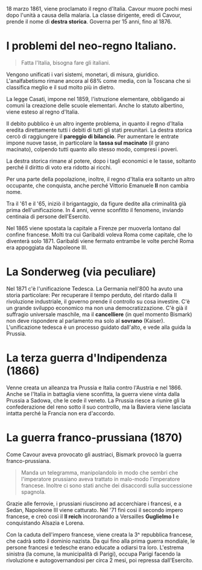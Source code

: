 18 marzo 1861, viene proclamato il regno d'Italia.
Cavour muore pochi mesi dopo l'unità a causa della malaria.
La classe dirigente, eredi di Cavour, prende il nome di **destra storica**. Governa per 15 anni, fino al 1876.

# I problemi del neo-regno Italiano.
> Fatta l'Italia, bisogna fare gli italiani.

Vengono unificati i vari sistemi, monetari, di misura, giuridico. L'analfabetismo rimane ancora al 68% come media, con la Toscana che si classifica meglio e il sud molto più in dietro.

La legge Casati, impone nel 1859, l'istruzione elementare, obbligando ai comuni la creazione delle scuole elementari.
Anche lo statuto albertino, viene esteso al regno d'Italia.

Il debito pubblico è un altro ingente problema, in quanto il regno d'Italia eredita direttamente tutti i debiti di tutti gli stati preunitari. La destra storica cercò di raggiungere il **pareggio di bilancio**.
Per aumentare le entrate impone nuove tasse, in particolare la **tassa sul macinato** (il grano macinato), colpendo tutti quanto allo stesso modo, compresi i poveri.

La destra storica rimane al potere, dopo i tagli economici e le tasse, soltanto perché il diritto di voto era ridotto ai ricchi.

Per una parte della popolazione, inoltre, il regno d'Italia era soltanto un altro occupante, che conquista, anche perché Vittorio Emanuele **II** non cambia nome.

Tra il '61 e il '65, iniziò il brigantaggio, da figure dedite alla criminalità già prima dell'unificazione. In 4 anni, venne sconfitto il fenomeno, inviando centinaia di persone dell'Esercito.

Nel 1865 viene spostata la capitale a Firenze per muoverla lontano dal confine francese.
Molti tra cui Garibaldi voleva Roma come capitale, che lo diventerà solo 1871.
Garibaldi viene fermato entrambe le volte perché Roma era appoggiata da Napoleone III.
# La Sonderweg (via peculiare)
Nel 1871 c'è l'unificazione Tedesca.
La Germania nell'800 ha avuto una storia particolare:
Per recuperare il tempo perduto, del ritardo dalla II rivoluzione industriale, il governo prende il controllo su cosa investire.
C'è un grande sviluppo economico ma non una democratizzazione. C'è già il suffragio universale maschile, ma il **cancelliere** (in quel momento Bismark) non deve rispondere al parlamento ma solo al **sovrano** (Kaiser).
L'unificazione tedesca è un processo guidato dall'alto, e vede alla guida la Prussia.

# La terza guerra d'Indipendenza (1866)
Venne creata un alleanza tra Prussia e Italia contro l'Austria e nel 1866. Anche se l'Italia in battaglia viene sconfitta, la guerra viene vinta dalla Prussia a Sadowa, che le cede il veneto.
La Prussia riesce a riunire gli la confederazione del reno sotto il suo controllo, ma la Baviera viene lasciata intatta perché la Francia non era d'accordo.
# La guerra franco-prussiana (1870)
Come Cavour aveva provocato gli austriaci, Bismark provocò la guerra franco-prussiana.

> Manda un telegramma, manipolandolo in modo che sembri che l'imperatore prussiano aveva trattato in malo-modo l'imperatore francese.
> Inoltre ci sono stati anche dei disaccordi sulla successione spagnola.

Grazie alle ferrovie, i prussiani riuscirono ad accerchiare i francesi, e a Sedan, Napoleone III viene catturato.
Nel '71 finì così il secondo impero francese, e creò così il **II reich** incoronando a Versailles **Guglielmo I** e conquistando Alsazia e Lorena.

Con la caduta dell'impero francese, viene creata la 3^ repubblica francese, che cadrà sotto il dominio nazista.
Da qui fino alla prima guerra mondiale, le persone francesi e tedesche erano educate a odiarsi tra loro.
L'estrema sinistra (la comune, la municipalità di Parigi), occupa Parigi facendo la rivoluzione e autogovernandosi per circa 2 mesi, poi repressa dall'Esercito.